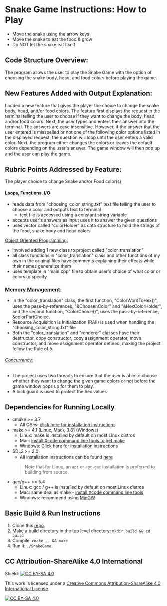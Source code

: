 # Snake Game Instructions: How to Play
* Move the snake using the arrow keys
* Move the snake to eat the food & grow
* Do NOT let the snake eat itself

## Code Structure Overview:
The program allows the user to play the Snake Game with the option of choosing the snake body, head, and food colors before playing the game.

## New Features Added with Output Explanation:
I added a new feature that gives the player the choice to change the snake body, head, and/or food colors.
The feature first displays the request in the terminal telling the user to choose if they want to change the body, head, and/or food colors. Next, the user types and enters their answer into the terminal. The answers are case insensitive. However, if the answer that the user entered is misspelled or not one of the following color options listed in the displayed request, the question will loop until the user enters a valid color. Next, the program either changes the colors or leaves the default colors depending on the user's answer. The game window will then pop up and the user can play the game.

## Rubric Points Addressed by Feature:
The player choice to change Snake and/or Food color(s)

#### <ins>Loops, Functions, I/O:</ins>
- reads data from "choosing_color_string.txt" text file telling the user to choose a color and outputs text to terminal
  - text file is accessed using a constant string variable 
- accepts user's answers as input uses it to answer the given questions
- uses vector called "colorHolder" as data structure to hold the strings of the food, snake body and head colors

<ins>Object Oriented Programming:</ins>
- involved adding 1 new class to project called "color_translation"
- all class functions in "color_translation" class and other functions of my own in the original files have comments explaining their effects while their names generalize them
- uses template in "main.cpp" file to obtain user's choice of what color or colors to specify

### <ins>Memory Management:</ins>
- In the "color_translation" class, the first function, "ColorWordToHex()", uses the pass-by-references, "&ChoosenColor" and "&HexColorHolder", and the second function, "ColorChoice()", uses the pass-by-reference, &colorPartChoice.
- Resource Acquisition Is Initialization (RAII) is used when handling the "choosing_color_string.txt" file
- Both the "color_translation" and "renderer" classes have their destructor, copy constructor, copy assignment operator, move constructor, and move assignment operator defined, making the project follow the Rule of 5.

###### <ins>Concurrency:</ins>
- The project uses two threads to ensure that the user is able to choose whether they want to change the given game colors or not before the game window pops up for them to play.
- A lock guard is used to protect the hex values 

## Dependencies for Running Locally
* cmake >= 3.7
  * All OSes: [click here for installation instructions](https://cmake.org/install/)
* make >= 4.1 (Linux, Mac), 3.81 (Windows)
  * Linux: make is installed by default on most Linux distros
  * Mac: [install Xcode command line tools to get make](https://developer.apple.com/xcode/features/)
  * Windows: [Click here for installation instructions](http://gnuwin32.sourceforge.net/packages/make.htm)
* SDL2 >= 2.0
  * All installation instructions can be found [here](https://wiki.libsdl.org/Installation)
  >Note that for Linux, an `apt` or `apt-get` installation is preferred to building from source. 
* gcc/g++ >= 5.4
  * Linux: gcc / g++ is installed by default on most Linux distros
  * Mac: same deal as make - [install Xcode command line tools](https://developer.apple.com/xcode/features/)
  * Windows: recommend using [MinGW](http://www.mingw.org/)

## Basic Build & Run Instructions

1. Clone this [repo](https://github.com/udacity/CppND-Capstone-Snake-Game).
2. Make a build directory in the top level directory: `mkdir build && cd build`
3. Compile: `cmake .. && make`
4. Run it: `./SnakeGame`.


## CC Attribution-ShareAlike 4.0 International


Shield: [![CC BY-SA 4.0][cc-by-sa-shield]][cc-by-sa]

This work is licensed under a
[Creative Commons Attribution-ShareAlike 4.0 International License][cc-by-sa].

[![CC BY-SA 4.0][cc-by-sa-image]][cc-by-sa]

[cc-by-sa]: http://creativecommons.org/licenses/by-sa/4.0/
[cc-by-sa-image]: https://licensebuttons.net/l/by-sa/4.0/88x31.png
[cc-by-sa-shield]: https://img.shields.io/badge/License-CC%20BY--SA%204.0-lightgrey.svg
